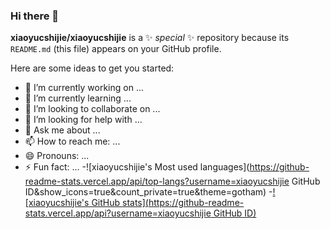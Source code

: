 ### Hi there 👋

**xiaoyucshijie/xiaoyucshijie** is a ✨ _special_ ✨ repository because its `README.md` (this file) appears on your GitHub profile.

Here are some ideas to get you started:

- 🔭 I’m currently working on ...
- 🌱 I’m currently learning ...
- 👯 I’m looking to collaborate on ...
- 🤔 I’m looking for help with ...
- 💬 Ask me about ...
- 📫 How to reach me: ...
- 😄 Pronouns: ...
- ⚡ Fun fact: ...
-![xiaoyucshijie's Most used languages](https://github-readme-stats.vercel.app/api/top-langs?username=xiaoyucshijie GitHub ID&show_icons=true&count_private=true&theme=gotham)
-[![xiaoyucshijie's GitHub stats](https://github-readme-stats.vercel.app/api?username=xiaoyucshijie GitHub ID)](https://github.com/anuraghazra/github-readme-stats)
